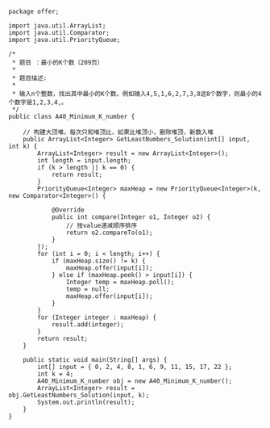 	package offer;
	
	import java.util.ArrayList;
	import java.util.Comparator;
	import java.util.PriorityQueue;
	
	/*
	 * 题目 ：最小的K个数（209页）
	 * 
	 * 题目描述:
	 * 
	 * 输入n个整数，找出其中最小的K个数。例如输入4,5,1,6,2,7,3,8这8个数字，则最小的4个数字是1,2,3,4,。
	 */
	public class A40_Minimum_K_number {
	
		// 构建大顶堆，每次只和堆顶比，如果比堆顶小，删除堆顶，新数入堆
		public ArrayList<Integer> GetLeastNumbers_Solution(int[] input, int k) {
			ArrayList<Integer> result = new ArrayList<Integer>();
			int length = input.length;
			if (k > length || k == 0) {
				return result;
			}
			PriorityQueue<Integer> maxHeap = new PriorityQueue<Integer>(k, new Comparator<Integer>() {
	
				@Override
				public int compare(Integer o1, Integer o2) {
					// 按value递减顺序排序
					return o2.compareTo(o1);
				}
			});
			for (int i = 0; i < length; i++) {
				if (maxHeap.size() != k) {
					maxHeap.offer(input[i]);
				} else if (maxHeap.peek() > input[i]) {
					Integer temp = maxHeap.poll();
					temp = null;
					maxHeap.offer(input[i]);
				}
			}
			for (Integer integer : maxHeap) {
				result.add(integer);
			}
			return result;
		}
	
		public static void main(String[] args) {
			int[] input = { 0, 2, 4, 8, 1, 6, 9, 11, 15, 17, 22 };
			int k = 4;
			A40_Minimum_K_number obj = new A40_Minimum_K_number();
			ArrayList<Integer> result = obj.GetLeastNumbers_Solution(input, k);
			System.out.println(result);
		}
	}
